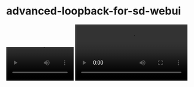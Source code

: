 # advanced-loopback-for-sd-webui

<video src='life.mp4' width=180/></video>
<video src="https://raw.githubusercontent.com/Extraltodeus/advanced-loopback-for-sd-webui/main/life.mp4"></video>
